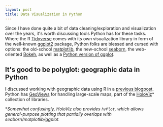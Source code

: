 ```yaml
---
layout: post
title: Data Visualization in Python
---
```


Since I have done quite a bit of data cleaning/exploration and visualization over the years, it's worth discussing tools Python has for these tasks. Where the R [Tidyverse](https://www.tidyverse.org/) comes with its own visualization library in form of the well-known [ggplot2](https://ggplot2.tidyverse.org/) package, Python folks are blessed and cursed with options: the old-school [matplotlib](https://matplotlib.org/), the new-school [seaborn](https://seaborn.pydata.org/), the web-oriented [Bokeh](https://docs.bokeh.org/en/latest), as well as a [Python version of ggplot](http://ggplot.yhathq.com/).

## It's good to be polyglot: geographic data in Python

I discussed working with geographic data using R in a [previous blogpost](https://ptvan.github.io/geographic-data-in-R/). Python has [GeoViews](http://geoviews.org/) for handling large-scale maps, part of the [HoloViz](http://holoviz.org)* collection of libraries. 

*_Somewhat confusingly, HoloViz also provides `hvPlot`, which allows general-purpose plotting that partially overlaps with seaborn/matplotlib/ggplot._